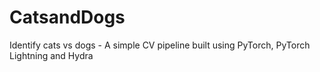 # CatsandDogs
Identify cats vs dogs - A simple CV pipeline built using PyTorch, PyTorch Lightning and Hydra
